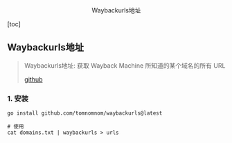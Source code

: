 <center>Waybackurls地址</center>







[toc]









## Waybackurls地址

> Waybackurls地址: 获取 Wayback Machine 所知道的某个域名的所有 URL
>
> [github](https://github.com/tomnomnom/waybackurls)









### 1. 安装

```shell
go install github.com/tomnomnom/waybackurls@latest

# 使用
cat domains.txt | waybackurls > urls
```

